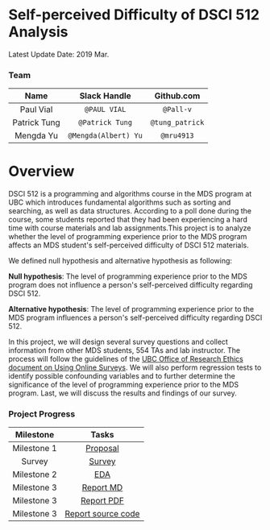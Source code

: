 # Self-perceived Difficulty of DSCI 512 Analysis

Latest Update Date: 2019 Mar.

### Team

| Name  | Slack Handle | Github.com |
| :------: | :---: | :----------: |
| Paul Vial | `@PAUL VIAL` | `@Pall-v`||
| Patrick Tung | `@Patrick Tung` | `@tung_patrick` |
| Mengda Yu | `@Mengda(Albert) Yu` | `@mru4913` |

# Overview

DSCI 512 is a programming and algorithms course in the MDS program at UBC which introduces fundamental algorithms such as sorting and searching, as well as data structures. According to a poll done during the course, some students reported that they had been experiencing a hard time with course materials and lab assignments.This project is to analyze whether the level of programming experience prior to the MDS program affects an MDS student's self-perceived difficulty of DSCI 512 materials.

We defined null hypothesis and alternative hypothesis as following:

**Null hypothesis**: The level of programming experience prior to the MDS program does not influence a person's self-perceived difficulty regarding DSCI 512.

**Alternative hypothesis**: The level of programming experience prior to the MDS program influences a person's self-perceived difficulty regarding DSCI 512.

In this project, we will design several survey questions and collect information from other MDS students, 554 TAs and lab instructor. The process will follow the guidelines of the [UBC Office of Research Ethics document on Using Online Surveys](https://ethics.research.ubc.ca/sites/ore.ubc.ca/files/documents/Online_Survey-GN.pdf). We will also perform regression tests to identify possible confounding variables and to further determine the significance of the level of programming experience prior to the MDS program. Last, we will discuss the results and findings of our survey.

### Project Progress

| Milestone | Tasks |
| :------: | :---: |
| Milestone 1 | [Proposal](./Milestone1/proposal.md) |
| Survey | [Survey](https://ubc.ca1.qualtrics.com/jfe/form/SV_abNhXIL4B4pM6sl) |
| Milestone 2 | [EDA](./Milestone2/EDA.md) |
| Milestone 3 | [Report MD](./Milestone3/report.md) |
| Milestone 3 | [Report PDF](./Milestone3/report.pdf) |
| Milestone 3 | [Report source code](./Milestone3/report.Rmd) |
